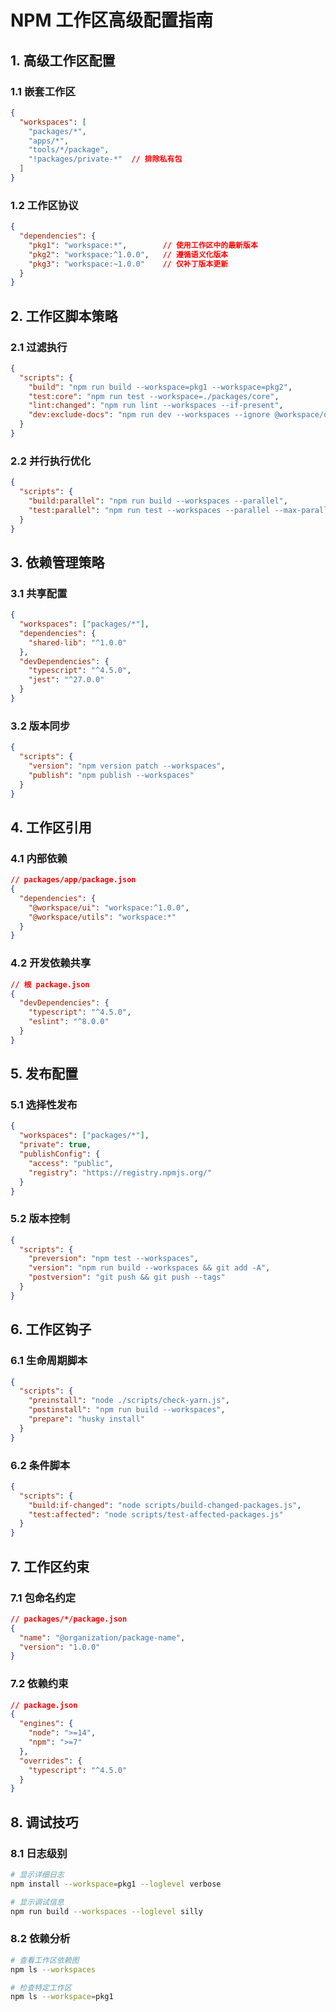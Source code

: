 # NPM 工作区高级配置指南

## 1. 高级工作区配置

### 1.1 嵌套工作区
```json
{
  "workspaces": [
    "packages/*",
    "apps/*",
    "tools/*/package",
    "!packages/private-*"  // 排除私有包
  ]
}
```

### 1.2 工作区协议
```json
{
  "dependencies": {
    "pkg1": "workspace:*",        // 使用工作区中的最新版本
    "pkg2": "workspace:^1.0.0",   // 遵循语义化版本
    "pkg3": "workspace:~1.0.0"    // 仅补丁版本更新
  }
}
```

## 2. 工作区脚本策略

### 2.1 过滤执行
```json
{
  "scripts": {
    "build": "npm run build --workspace=pkg1 --workspace=pkg2",
    "test:core": "npm run test --workspace=./packages/core",
    "lint:changed": "npm run lint --workspaces --if-present",
    "dev:exclude-docs": "npm run dev --workspaces --ignore @workspace/docs"
  }
}
```

### 2.2 并行执行优化
```json
{
  "scripts": {
    "build:parallel": "npm run build --workspaces --parallel",
    "test:parallel": "npm run test --workspaces --parallel --max-parallel=3"
  }
}
```

## 3. 依赖管理策略

### 3.1 共享配置
```json
{
  "workspaces": ["packages/*"],
  "dependencies": {
    "shared-lib": "^1.0.0"
  },
  "devDependencies": {
    "typescript": "^4.5.0",
    "jest": "^27.0.0"
  }
}
```

### 3.2 版本同步
```json
{
  "scripts": {
    "version": "npm version patch --workspaces",
    "publish": "npm publish --workspaces"
  }
}
```

## 4. 工作区引用

### 4.1 内部依赖
```json
// packages/app/package.json
{
  "dependencies": {
    "@workspace/ui": "workspace:^1.0.0",
    "@workspace/utils": "workspace:*"
  }
}
```

### 4.2 开发依赖共享
```json
// 根 package.json
{
  "devDependencies": {
    "typescript": "^4.5.0",
    "eslint": "^8.0.0"
  }
}
```

## 5. 发布配置

### 5.1 选择性发布
```json
{
  "workspaces": ["packages/*"],
  "private": true,
  "publishConfig": {
    "access": "public",
    "registry": "https://registry.npmjs.org/"
  }
}
```

### 5.2 版本控制
```json
{
  "scripts": {
    "preversion": "npm test --workspaces",
    "version": "npm run build --workspaces && git add -A",
    "postversion": "git push && git push --tags"
  }
}
```

## 6. 工作区钩子

### 6.1 生命周期脚本
```json
{
  "scripts": {
    "preinstall": "node ./scripts/check-yarn.js",
    "postinstall": "npm run build --workspaces",
    "prepare": "husky install"
  }
}
```

### 6.2 条件脚本
```json
{
  "scripts": {
    "build:if-changed": "node scripts/build-changed-packages.js",
    "test:affected": "node scripts/test-affected-packages.js"
  }
}
```

## 7. 工作区约束

### 7.1 包命名约定
```json
// packages/*/package.json
{
  "name": "@organization/package-name",
  "version": "1.0.0"
}
```

### 7.2 依赖约束
```json
// package.json
{
  "engines": {
    "node": ">=14",
    "npm": ">=7"
  },
  "overrides": {
    "typescript": "^4.5.0"
  }
}
```

## 8. 调试技巧

### 8.1 日志级别
```bash
# 显示详细日志
npm install --workspace=pkg1 --loglevel verbose

# 显示调试信息
npm run build --workspaces --loglevel silly
```

### 8.2 依赖分析
```bash
# 查看工作区依赖图
npm ls --workspaces

# 检查特定工作区
npm ls --workspace=pkg1
```
